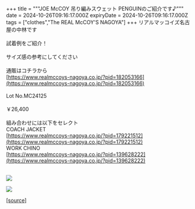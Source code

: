 +++
title = """JOE McCOY 吊り編みスウェット PENGUINのご紹介です♪"""
date = 2024-10-26T09:16:17.000Z
expiryDate = 2024-10-26T09:16:17.000Z
tags = ["clothes","The REAL McCOY'S NAGOYA"]
+++
リアルマッコイズ名古屋の中林です  
   
試着例をご紹介！  
   
サイズ感の参考にしてください  
   
通販はコチラから  
[https://www.realmccoys-nagoya.co.jp/?pid=182053166](https://www.realmccoys-nagoya.co.jp/?pid=182053166)  
   
Lot No.MC24125  
   
￥26,400  
   
組み合わせには以下をセレクト  
COACH JACKET  
[https://www.realmccoys-nagoya.co.jp/?pid=179221512](https://www.realmccoys-nagoya.co.jp/?pid=179221512)  
WORK CHINO  
[https://www.realmccoys-nagoya.co.jp/?pid=139628222](https://www.realmccoys-nagoya.co.jp/?pid=139628222)  
 

[![](https://stat.ameba.jp/user_images/20241026/18/realmccoy-nagoya/f6/d7/j/o1000100015502468373.jpg)](https://www.realmccoys-nagoya.co.jp/?pid=179221512)  
  
[![](https://stat.ameba.jp/user_images/20241026/18/realmccoy-nagoya/a7/3b/j/o1000100015502468370.jpg)](https://www.realmccoys-nagoya.co.jp/?pid=182053166)

[[source]](https://ameblo.jp/realmccoy-nagoya/entry-12872706257.html)
